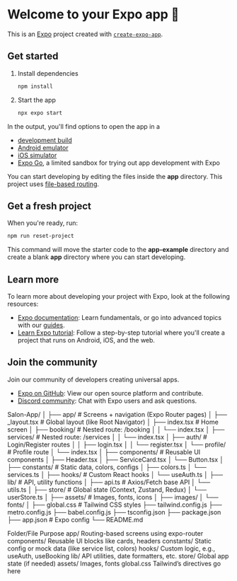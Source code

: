 # Welcome to your Expo app 👋

This is an [Expo](https://expo.dev) project created with [`create-expo-app`](https://www.npmjs.com/package/create-expo-app).

## Get started

1. Install dependencies

   ```bash
   npm install
   ```

2. Start the app

   ```bash
   npx expo start
   ```

In the output, you'll find options to open the app in a

- [development build](https://docs.expo.dev/develop/development-builds/introduction/)
- [Android emulator](https://docs.expo.dev/workflow/android-studio-emulator/)
- [iOS simulator](https://docs.expo.dev/workflow/ios-simulator/)
- [Expo Go](https://expo.dev/go), a limited sandbox for trying out app development with Expo

You can start developing by editing the files inside the **app** directory. This project uses [file-based routing](https://docs.expo.dev/router/introduction).

## Get a fresh project

When you're ready, run:

```bash
npm run reset-project
```

This command will move the starter code to the **app-example** directory and create a blank **app** directory where you can start developing.

## Learn more

To learn more about developing your project with Expo, look at the following resources:

- [Expo documentation](https://docs.expo.dev/): Learn fundamentals, or go into advanced topics with our [guides](https://docs.expo.dev/guides).
- [Learn Expo tutorial](https://docs.expo.dev/tutorial/introduction/): Follow a step-by-step tutorial where you'll create a project that runs on Android, iOS, and the web.

## Join the community

Join our community of developers creating universal apps.

- [Expo on GitHub](https://github.com/expo/expo): View our open source platform and contribute.
- [Discord community](https://chat.expo.dev): Chat with Expo users and ask questions.





Salon-App/
│
├── app/                            # Screens + navigation (Expo Router pages)
│   ├── _layout.tsx                # Global layout (like Root Navigator)
│   ├── index.tsx                  # Home screen
│   ├── booking/                   # Nested route: /booking
│   │   └── index.tsx
│   ├── services/                  # Nested route: /services
│   │   └── index.tsx
│   ├── auth/                      # Login/Register routes
│   │   ├── login.tsx
│   │   └── register.tsx
│   └── profile/                   # Profile route
│       └── index.tsx
│
├── components/                    # Reusable UI components
│   ├── Header.tsx
│   ├── ServiceCard.tsx
│   └── Button.tsx
│
├── constants/                     # Static data, colors, configs
│   ├── colors.ts
│   └── services.ts
│
├── hooks/                         # Custom React hooks
│   └── useAuth.ts
│
├── lib/                           # API, utility functions
│   ├── api.ts                     # Axios/Fetch base API
│   └── utils.ts
│
├── store/                         # Global state (Context, Zustand, Redux)
│   └── userStore.ts
│
├── assets/                        # Images, fonts, icons
│   ├── images/
│   └── fonts/
│
├── global.css                     # Tailwind CSS styles
├── tailwind.config.js
├── metro.config.js
├── babel.config.js
├── tsconfig.json
├── package.json
├── app.json                       # Expo config
└── README.md


Folder/File	Purpose
app/	Routing-based screens using expo-router
components/	Reusable UI blocks like cards, headers
constants/	Static config or mock data (like service list, colors)
hooks/	Custom logic, e.g., useAuth, useBooking
lib/	API utilities, date formatters, etc.
store/	Global app state (if needed)
assets/	Images, fonts
global.css	Tailwind’s directives go here